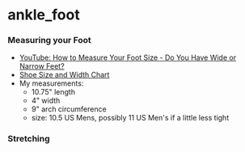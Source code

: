 # ankle_foot


### Measuring your Foot
- [YouTube: How to Measure Your Foot Size - Do You Have Wide or Narrow Feet?](https://www.youtube.com/watch?v=-5jEQyhlIH0)
- [Shoe Size and Width Chart](https://www.liveabout.com/mens-shoe-size-and-widths-chart-2988040)
- My measurements:
  - 10.75" length
  - 4" width
  - 9" arch circumference
  - size: 10.5 US Mens, possibly 11 US Men's if a little less tight
  
### Stretching
